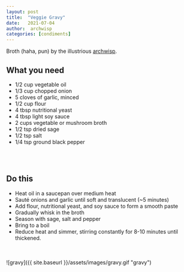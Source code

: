 ```yaml
---
layout: post
title:  "Veggie Gravy"
date:   2021-07-04
author:  archwisp
categories: [condiments]
---
```


Broth (haha, pun) by the illustrious [archwisp](https://twitter.com/archwisp).

## What you need
* 1/2 cup vegetable oil
* 1/3 cup chopped onion
* 5 cloves of garlic, minced
* 1/2 cup flour
* 4 tbsp nutritional yeast
* 4 tbsp light soy sauce
* 2 cups vegetable or mushroom broth
* 1/2 tsp dried sage
* 1/2 tsp salt
* 1/4 tsp ground black pepper
<br/>
<br/>



## Do this
* Heat oil in a saucepan over medium heat
* Sauté onions and garlic until soft and translucent (~5 minutes)
* Add flour, nutritional yeast, and soy sauce to form a smooth paste
* Gradually whisk in the broth
* Season with sage, salt and pepper
* Bring to a boil
* Reduce heat and simmer, stirring constantly for 8-10 minutes until thickened.
<br/>
<br/>
![gravy]({{ site.baseurl }}/assets/images/gravy.gif "gravy")
